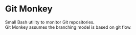 # Git Monkey

Small Bash utility to monitor Git repositories.   
Git Monkey assumes the branching model is based on git flow.
